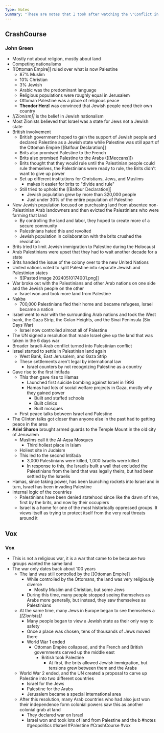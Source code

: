 ```yaml
---
Type: Notes
Summary: "These are notes that I took after watching the \"Conflict in Israel and Palestine through 2015: Crash Course World History #223\" video hosted by John Green. This was prompted by a discussion I had with Mitchell in which I realized that I didn't know a lot about the issue."
---
```


## CrashCourse
### John Green
- Mostly not about religion, mostly about land
- Competing nationalisms
- [[Ottoman Empire]] ruled over what is now Palestine
	- 87% Muslim
	- 10% Christian
	- 3% Jewish
	- Arabic was the predominant language
	- Religious populations were roughly equal in Jerusalem 
	- Ottoman Palestine was a place of religious peace
	- **Theodor Herzl** was convinced that Jewish people need their own country
- *[[Zionism]]* is the belief in Jewish nationalism
- Most Zionists believed that Israel was a state for Jews not a Jewish state
- British involvement
	- British government hoped to gain the support of Jewish people and declared Palestine as a Jewish state while Palestine was still apart of the Ottoman Empire [[Balfour Declaration]]
	- Brits also promised Palestine to the French
	- Brits also promised Palestine to the Arabs ([[Meccans]])
	- Brits thought that they would rule until the Palestinian people could rule themselves, the Palestinians were ready to rule, the Brits didn't want to give up power
	- Set up different institutions for Christians, Jews, and Muslims
		- makes it easier for brits to "divide and rule"
	- Still tried to uphold the [[Balfour Declaration]]
		- Jewish population grew by more than 320,000 people
		- Just under 30% of the entire population of Palestine
- New Jewish population focused on purchasing land from absentee non-Palestinian Arab landowners and then evicted the Palestinians who were farming that land
	- By controlling the land and labor, they hoped to create more of a secure community
	- Palestinians hated this and revolted
	- Jewish population in collaboration with the brits crushed the revolution
- Brits tried to limit Jewish immigration to Palestine during the Holocaust
- Arab Palestinians were upset that they had to wait another decade for a state
- Brits handed the issue of the colony over to the new United Nations
- United nations voted to split Palestine into separate Jewish and Palestinian states
	- ![[Pasted image 20240510174001.png]]
- War broke out with the Palestinians and other Arab nations on one side and the Jewish people on the other
	- Israel won and took more land from Palestine
- Nakba
	- 700,000 Palestinians fled their home and became refugees, Israel became a nation
- Israel went to war with the surrounding Arab nations and took the West bank, the Gaza Strip, the Golan Heights, and the Sinai Peninsula (Six Days War)
	- Israel now controlled almost all of Palestine
- The UN signed a resolution that made Israel give up the land that was taken in the 6 days war
- Broader Israeli-Arab conflict turned into Palestinian conflict
- Israel started to settle in Palestinian land again
	- West Bank, East Jerusalem, and Gaza Strip
	- These settlements aren't legal by international law
		- Israel counters by not recognizing Palestine as a country
- Gave rise to the first Intifada
	- This then gave rise to Hamas
		- Launched first suicide bombing against Israel in 1993
		- Hamas had lots of social welfare projects in Gaza, mostly why they gained power
			- Built and staffed schools
			- Built clinics
			- Built mosques
	- First peace talks between Israel and Palestine
- The Clinton talks got closer than anyone else in the past had to getting peace in the area
- **Ariel Sharon** brought armed guards to the Temple Mount in the old city of Jerusalem
	- Muslims call it the Al-Aqsa Mosques
		- Third holiest place in Islam
	- Holiest site in Judaism
	- This led to the second Intifada
		- 3,000 Palestinians were killed, 1,000 Israelis were killed
		- In response to this, the Israelis built a wall that excluded the Palestinians from the land that was legally theirs, but had been settled by the Israelis
- Hamas, since taking power, has been launching rockets into Israel and in turn, Israel has been invading Palestine
- Internal logic of the countries
	- Palestinians have been denied statehood since like the dawn of time, first by the brits, and now by their occupiers
	- Israel is a home for one of the most historically oppressed groups. It views itself as trying to protect itself from the very real threats around it

## Vox
### Vox
- This is not a religious war, it is a war that came to be because two groups wanted the same land
- The war only dates back about 100 years
	- The land was still controlled by the [[Ottoman Empire]]
		- While controlled by the Ottomans, the land was very religiously diverse
			- Mostly Muslim and Christian, but some Jews
		- During this time, many people stopped seeing themselves as Arabs more generally, but instead, they saw themselves as Palestinians
	- At the same time, many Jews in Europe began to see themselves a *[[Zionists]]*
		- Many people began to view a Jewish state as their only way to safety
		- Once a place was chosen, tens of thousands of Jews moved there
		- World War 1 ended
			- Ottoman Empire collapsed, and the French and British governments carved up the middle east
				- British took Palestine
					- At first, the brits allowed Jewish immigration, but tensions grew between them and the Arabs
	- World War 2 ended, and the UN created a proposal to carve up Palestine into two different countries
		- Israel for the Jews
		- Palestine for the Arabs
		- Jerusalem became a special international area
	- After this resolution, many Arab countries who had also just won their independence form colonial powers saw this as another colonial grab at land
		- They declared war on Israel
		- Israel won and took lots of land from Palestine and the b
#notes
#geopolitics
#Israel
#Palestine
#CrashCourse 
#vox